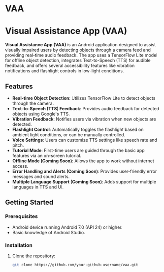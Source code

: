 # VAA
# Visual Assistance App (VAA)

**Visual Assistance App (VAA)** is an Android application designed to assist visually impaired users by detecting objects through a camera feed and providing real-time audio feedback. The app uses a TensorFlow Lite model for offline object detection, integrates Text-to-Speech (TTS) for audible feedback, and offers several accessibility features like vibration notifications and flashlight controls in low-light conditions.

## Features

- **Real-time Object Detection**: Utilizes TensorFlow Lite to detect objects through the camera.
- **Text-to-Speech (TTS) Feedback**: Provides audio feedback for detected objects using Google's TTS.
- **Vibration Feedback**: Notifies users via vibration when new objects are detected.
- **Flashlight Control**: Automatically toggles the flashlight based on ambient light conditions, or can be manually controlled.
- **Voice Settings**: Users can customize TTS settings like speech rate and pitch.
- **Tutorial Mode**: First-time users are guided through the basic app features via an on-screen tutorial.
- **Offline Mode (Coming Soon)**: Allows the app to work without internet access.
- **Error Handling and Alerts (Coming Soon)**: Provides user-friendly error messages and sound alerts.
- **Multiple Language Support (Coming Soon)**: Adds support for multiple languages in TTS and UI.

## Getting Started

### Prerequisites

- Android device running Android 7.0 (API 24) or higher.
- Basic knowledge of Android Studio.

### Installation

1. Clone the repository:
   ```bash
   git clone https://github.com/your-github-username/vaa.git
